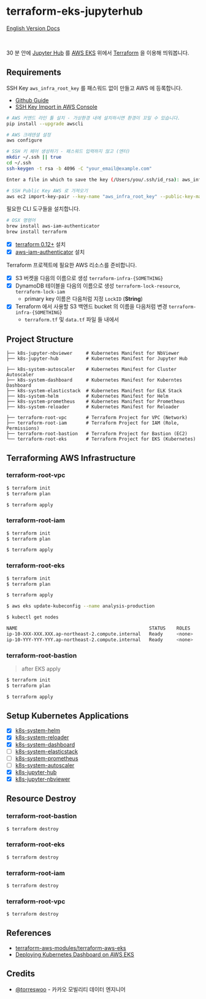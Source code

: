 # terraform-eks-jupyterhub

[English Version Docs](./README.md)

<br/>

30 분 안에 [Jupyter Hub](https://jupyter.org/hub) 를 [AWS EKS](https://aws.amazon.com/ko/eks/) 위에서 [Terraform](https://www.terraform.io) 을 이용해 띄워봅니다.

## Requirements 

SSH Key `aws_infra_root_key` 를 패스워드 없이 만들고 AWS 에 등록합니다. 
- [Github Guide](https://help.github.com/en/articles/generating-a-new-ssh-key-and-adding-it-to-the-ssh-agent)
- [SSH Key Import in AWS Console](https://docs.aws.amazon.com/AWSEC2/latest/UserGuide/ec2-key-pairs.html#how-to-generate-your-own-key-and-import-it-to-aws)

```bash
# AWS 커맨드 라인 툴 설치 - 가상환경 내에 설치하시면 환경이 꼬일 수 있습니다.
pip install --upgrade awscli

# AWS 크레덴셜 설정
aws configure

# SSH 키 페어 생성하기 - 패스워드 입력하지 않고 (엔터) 
mkdir ~/.ssh || true 
cd ~/.ssh
ssh-keygen -t rsa -b 4096 -C "your_email@example.com"

Enter a file in which to save the key (/Users/you/.ssh/id_rsa): aws_infra_root_key

# SSH Public Key AWS 로 가져오기 
aws ec2 import-key-pair --key-name "aws_infra_root_key" --public-key-material file://~/.ssh/aws_infra_root_key.pub
```


필요한 CLI 도구들을 설치합니다. 

```bash
# OSX 명령어 
brew install aws-iam-authenticator
brew install terraform
```

- [x] [terraform 0.12+](https://learn.hashicorp.com/terraform/getting-started/install.html) 설치
- [x] [aws-iam-authenticator](https://docs.aws.amazon.com/ko_kr/eks/latest/userguide/install-aws-iam-authenticator.html) 설치

Terraform 프로젝트에 필요한 AWS 리소스를 준비합니다.

- [x] S3 버켓을 다음의 이름으로 생성 `terraform-infra-{SOMETHING}` 
- [x] DynamoDB 테이블을 다음의 이름으로 생성 `terraform-lock-resource`, `terraform-lock-iam`
    * primary key 이름은 다음처럼 지정 `LockID` (**String**)
- [X] Terraform 에서 사용할 S3 백엔드 bucket 의 이름을 다음처럼 변경 `terraform-infra-{SOMETHING}`
    * `terraform.tf` 및 `data.tf` 파일 들 내에서

## Project Structure

```
├── k8s-jupyter-nbviewer     # Kubernetes Manifest for NbViewer 
├── k8s-jupyter-hub          # Kubernetes Manifest for Jupyter Hub

├── k8s-system-autoscaler    # Kubernetes Manifest for Cluster Autoscaler 
├── k8s-system-dashboard     # Kubernetes Manifest for Kuberntes Dashboard 
├── k8s-system-elasticstack  # Kubernetes Manifest for ELK Stack 
├── k8s-system-helm          # Kubernetes Manifest for Helm 
├── k8s-system-prometheus    # Kubernetes Manifest for Prometheus 
├── k8s-system-reloader      # Kubernetes Manifest for Reloader 

├── terraform-root-vpc       # Terraform Project for VPC (Network)
├── terraform-root-iam       # Terraform Project for IAM (Role, Permissions)
├── terraform-root-bastion   # Terraform Project for Bastion (EC2)
└── terraform-root-eks       # Terraform Project for EKS (Kubernetes)
```

## Terraforming AWS Infrastructure 

### terraform-root-vpc

```bash
$ terraform init
$ terraform plan

$ terraform apply
```

### terraform-root-iam

```bash
$ terraform init
$ terraform plan

$ terraform apply
```

### terraform-root-eks

```bash
$ terraform init
$ terraform plan

$ terraform apply

$ aws eks update-kubeconfig --name analysis-production

$ kubectl get nodes

NAME                                                STATUS    ROLES     AGE       VERSION
ip-10-XXX-XXX.XXX.ap-northeast-2.compute.internal   Ready     <none>    2m15s     v1.13.7-eks-c57ff8
ip-10-YYY-YYY-YYY.ap-northeast-2.compute.internal   Ready     <none>    2m15s     v1.13.7-eks-c57ff8
```

### terraform-root-bastion

> after EKS apply

```bash
$ terraform init
$ terraform plan

$ terraform apply
```


## Setup Kubernetes Applications

- [x] [k8s-system-helm](./k8s-system-helm/README.ko.md)
- [x] [k8s-system-reloader](./k8s-system-reloader/README.ko.md)
- [x] [k8s-system-dashboard](./k8s-system-dashboard/README.ko.md)
- [ ] [k8s-system-elasticstack](./k8s-system-elasticstack/README.ko.md)
- [ ] [k8s-system-prometheus](./k8s-system-prometheus/README.ko.md)
- [ ] [k8s-system-autoscaler](./k8s-system-autoscaler/README.ko.md)
- [x] [k8s-jupyter-hub](./k8s-jupyter-hub/README.ko.md)
- [x] [k8s-jupyter-nbviewer](./k8s-jupyter-nbviewer/README.ko.md)

## Resource Destroy

### terraform-root-bastion

```bash
$ terraform destroy
```

### terraform-root-eks

```bash
$ terraform destroy
```

### terraform-root-iam

```bash
$ terraform destroy
```

### terraform-root-vpc

```bash
$ terraform destroy
```

## References 

- [terraform-aws-modules/terraform-aws-eks](https://github.com/terraform-aws-modules/terraform-aws-eks) 
- [Deploying Kubernetes Dashboard on AWS EKS](https://docs.aws.amazon.com/ko_kr/eks/latest/userguide/dashboard-tutorial.html)

## Credits

- [@torreswoo](http://github.com/torreswoo) - 카카오 모빌리티 데이터 엔지니어 

